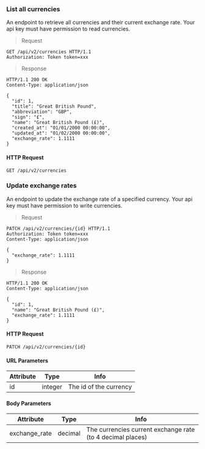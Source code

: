 ### List all currencies

An endpoint to retrieve all currencies and their current exchange rate.
Your api key must have permission to read currencies.

> Request

``` http
GET /api/v2/currencies HTTP/1.1
Authorization: Token token=xxx
```

> Response

``` http
HTTP/1.1 200 OK
Content-Type: application/json

{
  "id": 1,
  "title": "Great British Pound",
  "abbreviation": "GBP",
  "sign": "£",
  "name": "Great British Pound (£)",
  "created_at": "01/01/2000 00:00:00",
  "updated_at": "01/02/2000 00:00:00",
  "exchange_rate": 1.1111
}
```

#### HTTP Request

`GET /api/v2/currencies`

### Update exchange rates

An endpoint to update the exchange rate of a specified currency. Your api key must have permission to write currencies.

> Request

``` http
PATCH /api/v2/currencies/{id} HTTP/1.1
Authorization: Token token=xxx
Content-Type: application/json

{
  "exchange_rate": 1.1111
}
```

> Response

``` http
HTTP/1.1 200 OK
Content-Type: application/json

{
  "id": 1,
  "name": "Great British Pound (£)",
  "exchange_rate": 1.1111
}
```

#### HTTP Request

`PATCH /api/v2/currencies/{id}`

#### URL Parameters

Attribute | Type | Info
--------- | ---- | ----
id | integer | The id of the currency

#### Body Parameters

Attribute | Type | Info
--------- | ---- | ----
exchange_rate| decimal | The currencies current exchange rate (to 4 decimal places)
